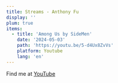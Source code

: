 ```yaml
---
title: Streams - Anthony Fu
display: ''
plum: true
items:
  - title: 'Among Us by SideMen'
    date: '2024-05-03'
    path: 'https://youtu.be/5-d4Ux8ZvVs'
    platform: Youtube
    lang: 'en'
---
```


<SubNav />

<div slide-enter>

<div i-ri:vidicon-2-line mr2 />
<span op50>Find me at <a href="https://youtube.com/@Celebritysix" target="_blank">YouTube</a></span>

</div>

<StreamAnnouncement />

<ListPosts :posts="frontmatter.items.reverse()" />
